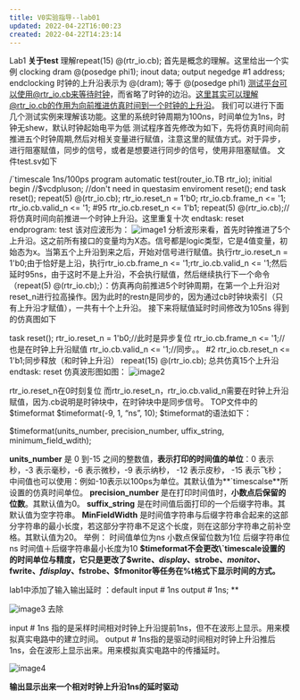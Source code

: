 ```yaml
---
title: V0实验指导--lab01
updated: 2022-04-22T16:00:23
created: 2022-04-22T14:23:14
---
```


Lab1
**关于test**
理解repeat(15) @(rtr_io.cb);
首先是概念的理解。这里给出一个实例
clocking dram @(posedge phi1);
inout data;
output negedge #1 address;
endclocking
时钟的上升沿表示为
@(dram); 等于 @(posedge phi1)
测试平台可以使用@rtr_io.cb来等待时钟，而省略了时钟的边沿。这里其实可以理解@rtr_io.cb的作用为向前推进仿真时间到一个时钟的上升沿。
我们可以进行下面几个测试实例来理解该功能。这里的系统时钟周期为100ns，时间单位为1ns，时钟无shew，默认时钟起始电平为低
测试程序首先修改为如下，先将仿真时间向前推进五个时钟周期,然后对相关变量进行赋值，注意这里的赋值方式。对于异步，进行阻塞赋值，同步的信号，或者是想要进行同步的信号，使用非阻塞赋值。
文件test.sv如下

/\`timescale 1ns/100ps
program automatic test(router_io.TB rtr_io);
 initial begin
  //$vcdpluson; //don't need in questasim enviroment
 reset();
 end
task reset();
 repeat(5) @(rtr_io.cb);
 rtr_io.reset_n = 1'b0;
 rtr_io.cb.frame_n \<= '1;
 rtr_io.cb.valid_n \<= '1;
 #95 rtr_io.cb.reset_n \<= 1'b1;
 repeat(5) @(rtr_io.cb);//将仿真时间向前推进一个时钟上升沿。这里重复十次
endtask: reset
endprogram: test
该对应波形为：
![image1](image1-15.png)
分析波形来看，首先时钟推进了5个上升沿。这之前所有接口的变量均为X态。信号都是logic类型，它是4值变量，初始态为x。当第五个上升沿到来之后，开始对信号进行赋值。执行rtr_io.reset_n = 1'b0;由于恰好是上沿，执行rtr_io.cb.frame_n \<= '1;rtr_io.cb.valid_n \<= '1;然后延时95ns，由于这时不是上升沿，不会执行赋值，然后继续执行下一个命令（repeat(5) @(rtr_io.cb);）：仿真再向前推进5个时钟周期，在第一个上升沿对reset_n进行拉高操作。因为此时的restn是同步的，因为通过cb时钟块索引（只有上升沿才赋值），一共有十个上升沿。
接下来将赋值延时时间修改为105ns
得到的仿真图如下

task reset();
 rtr_io.reset_n = 1'b0;//此时是异步复位
 rtr_io.cb.frame_n \<= '1;//也是在时钟上升沿赋值
 rtr_io.cb.valid_n \<= '1;//同步。。
 #2 rtr_io.cb.reset_n \<= 1'b1;同步释放（和时钟上升沿）
 repeat(15) @(rtr_io.cb); 总共仿真15个上升沿
endtask: reset
仿真波形图如图：
![image2](image2-12.png)

rtr_io.reset_n在0时刻复位 而rtr_io.reset_n，rtr_io.cb.valid_n需要在时钟上升沿赋值，因为.cb说明是时钟块中，在时钟块中是同步信号。
TOP文件中的$timeformat
$timeformat(-9, 1, “ns”, 10);
$timeformat的语法如下：

$timeformat(units_number, precision_number, uffix_string, minimum_field_wdith);

**units_number** 是 0 到-15 之间的整数值，**表示打印的时间值的单位**：0 表示秒，-3 表示毫秒，-6 表示微秒，-9 表示纳秒， -12 表示皮秒， -15 表示飞秒；中间值也可以使用：例如-10表示以100ps为单位。其默认值为**\`timescalse**所设置的仿真时间单位。
**precision_number** 是在打印时间值时，**小数点后保留的位数**。其默认值为0。
**suffix_string** 是在时间值后面打印的一个后缀字符串。其默认值为空字符串。
**MinFieldWidth** 是时间值字符串与后缀字符串合起来的这部分字符串的最小长度，若这部分字符串不足这个长度，则在这部分字符串之前补空格。其默认值为20。
举例：
时间值单位为ns 小数点保留位数为1位 后缀字符串位ns 时间值＋后缀字符串最小长度为10
**$timeformat不会更改\`timescale设置的的时间单位与精度，它只是更改了$write、$display、$strobe、$monitor、$fwrite、$fdisplay、$fstrobe、$fmonitor等任务在%t格式下显示时间的方式。**

lab1中添加了输入输出延时 ：default input # 1ns output # 1ns;
**

![image3](image3-11.png)
去除

input # 1ns 指的是采样时间相对时钟上升沿提前1ns，但不在波形上显示。用来模拟真实电路中的建立时间。 output # 1ns指的是驱动时间相对时钟上升沿推后1ns，会在波形上显示出来。用来模拟真实电路中的传播延时。

![image4](image4-9.png)

**输出显示出来一个相对时钟上升沿1ns的延时驱动**

